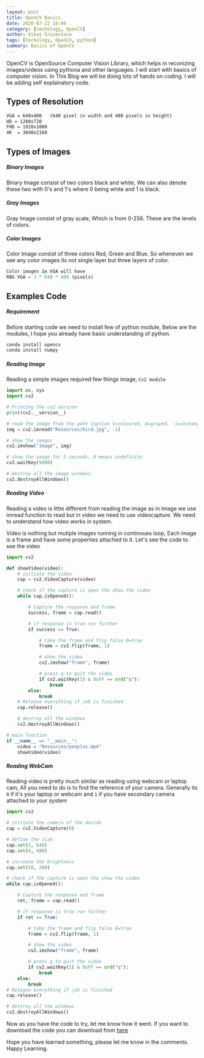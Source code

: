 ```yaml
---
layout: post
title: OpenCV Basics
date: 2020-07-22 16:04
category: [techology, OpenCV]
author: Vikas Srivastava
tags: [techology, OpenCV, python]
summary: Basics of OpenCV
---
```


OpenCV is OpenSource Computer Vision Library, which helps in reconizing images/videos using pythona and other languages. I will start with basics of computer vision. In This Blog we will be doing lots of hands on coding. I will be adding self explainatory code.

## Types of Resolution
```bash
VGA = 640x480   (640 pixel in width and 480 pixels in height)
HD = 1280x720
FHD = 1920x1080
4K  = 3840x2160
```
## Types of Images

##### Binary Images
Binary Image consist of two colors black and white, We can also denote these two with 0's and 1's where 0 being white and 1 is black.

##### Gray Images
Gray Image consist of gray scale, Which is from 0-256. These are the levels of colors.

##### Color Images
Color Image consist of three colors Red, Green and Blue. So wheneven we see any color images its not single layer but three layers of color.

```python
Color images in VGA will have
RBG VGA = 3 * 640 * 480 (pixels) 
```

## Examples Code
##### Requirement
Before starting code we need to install few of python module, Below are the modules, I hope you already have basic understanding of python.
```bash
conda install opencv
conda install numpy 
```

##### Reading Image
Reading a simple images required few things image, `Cv2 module`
```python
import os, sys
import cv2

# Printing the cv2 version
print(cv2.__version__)

# read the image from the path {option 1=coloured, 0=grayed, -1=unchanged}
img = cv2.imread("Resources/bird.jpg", -1)

# show the images
cv2.imshow("Image", img)

# show the image for 5 seconds, 0 means undefinite
cv2.waitKey(5000)

# destroy all the image windows
cv2.destroyAllWindows()
```

##### Reading Video
Reading a video is little different from reading the image as in Image we use imread function to read but in video we need to use videocapture. We need to understand how video works in system.

Video is nothing but mutiple images running in continoues loop, Each image is a frame and have some properties attached to it. Let's see the code to see the video

```python
import cv2

def showVideo(video):
    # initiate the video
    cap = cv2.VideoCapture(video)

    # check if the capture is open the show the video
    while cap.isOpened():

        # Capture the response and frame
        success, frame = cap.read()

        # if response is true run further
        if success == True:

            # take the frame and flip false 0=true
            frame = cv2.flip(frame, 1)

            # show the video
            cv2.imshow("frame", frame)

            # press q to quit the video
            if cv2.waitKey(1) & 0xFF == ord("q"):
                break
        else:
            break
    # Release everything if job is finished
    cap.release()

    # destroy all the windows
    cv2.destroyAllWindows()

# main function
if __name__ == "__main__":
    video = "Resources/peoples.mp4"
    showVideo(video)
```

##### Reading WebCam
Reading video is pretty much similar as reading using webcam or laptop cam, All you need to do is to find the reference of your camera. Generally its `0` if it's your laptop or webcam and `1` if you have secondary camera attached to your system

```python
import cv2

# initiate the camera of the devide
cap = cv2.VideoCapture(0)

# define the size
cap.set(3, 640)
cap.set(4, 480)

# increase the brightness
cap.set(10, 200)

# check if the capture is open the show the video
while cap.isOpened():

    # Capture the response and frame
    ret, frame = cap.read()

    # if response is true run further
    if ret == True:

        # take the frame and flip false 0=true
        frame = cv2.flip(frame, 1)

        # show the video
        cv2.imshow("frame", frame)

        # press q to quit the video
        if cv2.waitKey(1) & 0xFF == ord("q"):
            break
    else:
        break
# Release everything if job is finished
cap.release()

# destroy all the windows
cv2.destroyAllWindows()
```
Now as you have the code to try, let me know how it went. If you want to download the code you can download from [here](https://github.com/vikassri/OpenCV_Learning)

Hope you have learned something, please let me know in the comments. Happy Learning.
